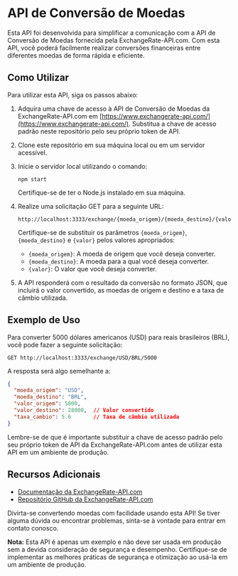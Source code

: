# API de Conversão de Moedas

Esta API foi desenvolvida para simplificar a comunicação com a API de Conversão de Moedas fornecida pela ExchangeRate-API.com. Com esta API, você poderá facilmente realizar conversões financeiras entre diferentes moedas de forma rápida e eficiente.

## Como Utilizar

Para utilizar esta API, siga os passos abaixo:

1. Adquira uma chave de acesso à API de Conversão de Moedas da ExchangeRate-API.com em [https://www.exchangerate-api.com/](https://www.exchangerate-api.com/). Substitua a chave de acesso padrão neste repositório pelo seu próprio token de API.

2. Clone este repositório em sua máquina local ou em um servidor acessível.

3. Inicie o servidor local utilizando o comando:

   ```shell
   npm start
   ```

   Certifique-se de ter o Node.js instalado em sua máquina.

4. Realize uma solicitação GET para a seguinte URL:

   ```
   http://localhost:3333/exchange/{moeda_origem}/{moeda_destino}/{valor}
   ```

   Certifique-se de substituir os parâmetros `{moeda_origem}`, `{moeda_destino}` e `{valor}` pelos valores apropriados:

   - `{moeda_origem}`: A moeda de origem que você deseja converter.
   - `{moeda_destino}`: A moeda para a qual você deseja converter.
   - `{valor}`: O valor que você deseja converter.

5. A API responderá com o resultado da conversão no formato JSON, que incluirá o valor convertido, as moedas de origem e destino e a taxa de câmbio utilizada.

## Exemplo de Uso

Para converter 5000 dólares americanos (USD) para reais brasileiros (BRL), você pode fazer a seguinte solicitação:

```
GET http://localhost:3333/exchange/USD/BRL/5000
```

A resposta será algo semelhante a:

```json
{
  "moeda_origem": "USD",
  "moeda_destino": "BRL",
  "valor_origem": 5000,
  "valor_destino": 28000,  // Valor convertido
  "taxa_cambio": 5.6       // Taxa de câmbio utilizada
}
```

Lembre-se de que é importante substituir a chave de acesso padrão pelo seu próprio token de API da ExchangeRate-API.com antes de utilizar esta API em um ambiente de produção.

## Recursos Adicionais

- [Documentação da ExchangeRate-API.com](https://www.exchangerate-api.com/docs)
- [Repositório GitHub da ExchangeRate-API.com](https://github.com/exchangeratesapi/exchangerates)

Divirta-se convertendo moedas com facilidade usando esta API! Se tiver alguma dúvida ou encontrar problemas, sinta-se à vontade para entrar em contato conosco.

**Nota:** Esta API é apenas um exemplo e não deve ser usada em produção sem a devida consideração de segurança e desempenho. Certifique-se de implementar as melhores práticas de segurança e otimização ao usá-la em um ambiente de produção.
